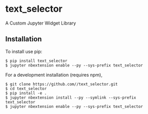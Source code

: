 text_selector
===============================

A Custom Jupyter Widget Library

Installation
------------

To install use pip:

    $ pip install text_selector
    $ jupyter nbextension enable --py --sys-prefix text_selector


For a development installation (requires npm),

    $ git clone https://github.com//text_selector.git
    $ cd text_selector
    $ pip install -e .
    $ jupyter nbextension install --py --symlink --sys-prefix text_selector
    $ jupyter nbextension enable --py --sys-prefix text_selector
